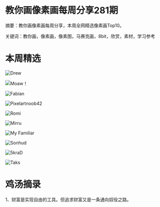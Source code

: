 # 教你画像素画每周分享281期


  摘要：教你画像素画每周分享，本周全网精选像素画Top10。

  关键词：教你画，像素画，像素图，马赛克画，8bit，欣赏，素材，学习参考

# 本周精选

![Drew](https://pbs.twimg.com/media/GKcG-YCXsAANhZL?format=png&name=medium)

![Moaw！](https://pbs.twimg.com/media/GKbCjTqWAAA-0-P?format=png&name=small)

![Fabian](https://pbs.twimg.com/media/GKavF4GWEAATF5g?format=png&name=medium)

![Pixelartnoob42](https://pbs.twimg.com/media/GKa6G5TaIAAHhKu?format=png&name=small)

![Romi](https://pbs.twimg.com/media/GKZXY-AXQAAkJ0l?format=png&name=small)

![Mirru](https://pbs.twimg.com/media/GJtXTX2XEAEkMRe?format=png&name=small)

![My Familiar](https://pbs.twimg.com/media/GKbk4jwaYAAQseS?format=png&name=medium)

![Sonhud](https://pbs.twimg.com/media/GKX1uyzXQAACVcM?format=png&name=900x900)

![5kraD](https://pbs.twimg.com/media/GGUCLBvbMAcTjtb?format=png&name=medium)

![Taks](https://pbs.twimg.com/media/GHQzc3MbcAAIdby?format=png&name=medium)



# 鸡汤摘录

1、财富是实现自由的工具。但追求财富又是一条通向奴役之路。